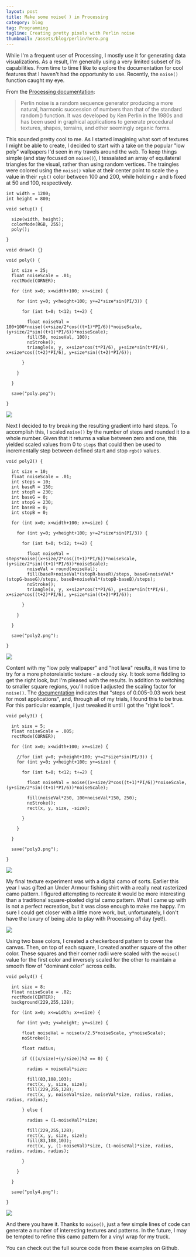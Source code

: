 ```yaml
---
layout: post
title: Make some noise( ) in Processing
category: blog
tag: Programming
tagline: Creating pretty pixels with Perlin noise
thumbnail: /assets/blog/perlin/hero.png
---
```


While I'm a frequent user of Processing, I mostly use it for generating data visualizations. As a result, I'm generally using a very limited subset of its capabilities. From time to time I like to explore the documentation for cool features that I haven't had the opportunity to use. Recently, the `noise()` function caught my eye.

From the [Processing documentation](https://processing.org/reference/noise_.html):

> Perlin noise is a random sequence generator producing a more natural, harmonic succession of numbers than that of the standard random() function. It was developed by Ken Perlin in the 1980s and has been used in graphical applications to generate procedural textures, shapes, terrains, and other seemingly organic forms.

This sounded pretty cool to me. As I started imagining what sort of textures I might be able to create, I decided to start with a take on the popular "low poly" wallpapers I'd seen in my travels around the web. To keep things simple (and stay focused on `noise()`), I tessalated an array of equilateral triangles for the visual, rather than using random vertices. The traingles were colored using the `noise()` value at their center point to scale the `g` value in their `rgb()` color between 100 and 200, while holding `r` and `b` fixed at 50 and 100, respectively.

	int width = 1200;
	int height = 800;

	void setup() {

	  size(width, height);
	  colorMode(RGB, 255);
	  poly();

	}

	void draw() {}

	void poly() {

	  int size = 25;
	  float noiseScale = .01;
	  rectMode(CORNER);

	  for (int x=0; x<width+100; x+=size) {

	    for (int y=0; y<height+100; y+=2*size*sin(PI/3)) {

	      for (int t=0; t<12; t+=2) {

	        float noiseVal = 100+100*noise((x+size/2*cos((t+1)*PI/6))*noiseScale, (y+size/2*sin((t+1)*PI/6))*noiseScale);
	        fill(50, noiseVal, 100);
	        noStroke();
	        triangle(x, y, x+size*cos(t*PI/6), y+size*sin(t*PI/6), x+size*cos((t+2)*PI/6), y+size*sin((t+2)*PI/6));

	      }

	    }

	  }

	  save("poly.png");

	}

![](/assets/blog/perlin/poly.png)

Next I decided to try breaking the resulting gradient into hard steps. To accomplish this, I scaled `noise()` by the number of steps and rounded it to a whole number. Given that it returns a value between zero and one, this yielded scaled values from 0 to `steps` that could then be used to incrementally step between defined start and stop `rgb()` values.

	void poly2() {

	  int size = 10;
	  float noiseScale = .01;
	  int steps = 10;
	  int baseR = 150;
	  int stopR = 230;
	  int baseG = 0;
	  int stopG = 230;
	  int baseB = 0;
	  int stopB = 0;

	  for (int x=0; x<width+100; x+=size) {

	    for (int y=0; y<height+100; y+=2*size*sin(PI/3)) {

	      for (int t=0; t<12; t+=2) {

	        float noiseVal = steps*noise((x+size/2*cos((t+1)*PI/6))*noiseScale, (y+size/2*sin((t+1)*PI/6))*noiseScale);
	        noiseVal = round(noiseVal);
	        fill(baseR+noiseVal*(stopR-baseR)/steps, baseG+noiseVal*(stopG-baseG)/steps, baseB+noiseVal*(stopB-baseB)/steps);
	        noStroke();
	        triangle(x, y, x+size*cos(t*PI/6), y+size*sin(t*PI/6), x+size*cos((t+2)*PI/6), y+size*sin((t+2)*PI/6));

	      }

	    }

	  }

	  save("poly2.png");

	}

![](/assets/blog/perlin/poly2.png)

Content with my "low poly wallpaper" and "hot lava" results, it was time to try for a more photorelaistic texture - a cloudy sky. It took some fiddling to get the right look, but I'm pleased with the results. In addition to switching to smaller square regions, you'll notice I adjusted the scaling factor for `noise()`. The [documentation](https://processing.org/reference/noise_.html) indicates that "steps of 0.005-0.03 work best for most applications", and, through all of my trials, I found this to be true. For this particular example, I just tweaked it until I got the "right look".

	void poly3() {

	  int size = 5;
	  float noiseScale = .005;
	  rectMode(CORNER);

	  for (int x=0; x<width+100; x+=size) {

	    //for (int y=0; y<height+100; y+=2*size*sin(PI/3)) {
	    for (int y=0; y<height+100; y+=size) {

	      for (int t=0; t<12; t+=2) {

	        float noiseVal = noise((x+size/2*cos((t+1)*PI/6))*noiseScale, (y+size/2*sin((t+1)*PI/6))*noiseScale);

	        fill(noiseVal*250, 100+noiseVal*150, 250);
	        noStroke();
	        rect(x, y, size, -size);

	      }

	    }

	  }

	  save("poly3.png");

	}

![](/assets/blog/perlin/poly3.png)

My final texture experiment was with a digital camo of sorts. Earlier this year I was gifted an Under Armour fishing shirt with a really neat rasterized camo pattern. I figured attempting to recreate it would be more interesting than a traditional square-pixeled digital camo pattern. What I came up with is not a perfect recreation, but it was close enough to make me happy. I'm sure I could get closer with a little more work, but, unfortunately, I don't have the luxury of being able to play with Processing *all* day (yet!).

![](/assets/blog/perlin/screenshot.png)

Using two base colors, I created a checkerboard pattern to cover the canvas. Then, on top of each square, I created another square of the other color. These squares and their corner radii were scaled with the `noise()` value for the first color and inversely scaled for the other to maintain a smooth flow of "dominant color" across cells.

	void poly4() {

	  int size = 8;
	  float noiseScale = .02;
	  rectMode(CENTER);
	  background(229,255,128);

	  for (int x=0; x<=width; x+=size) {

	    for (int y=0; y<=height; y+=size) {

	      float noiseVal = noise(x/2.5*noiseScale, y*noiseScale);
	      noStroke();

	      float radius;

	      if (((x/size)+(y/size))%2 == 0) {

	        radius = noiseVal*size;

	        fill(83,108,103);
	        rect(x, y, size, size);
	        fill(229,255,128);
	        rect(x, y, noiseVal*size, noiseVal*size, radius, radius, radius, radius);

	      } else {

	        radius = (1-noiseVal)*size;

	        fill(229,255,128);
	        rect(x, y, size, size);
	        fill(83,108,103);
	        rect(x, y, (1-noiseVal)*size, (1-noiseVal)*size, radius, radius, radius, radius);

	      }

	    }

	  }

	  save("poly4.png");

	}

![](/assets/blog/perlin/poly4.png)

And there you have it. Thanks to `noise()`, just a few simple lines of code can generate a number of interesting textures and patterns. In the future, I may be tempted to refine this camo pattern for a vinyl wrap for my truck.

You can check out the full source code from these examples on Github.
